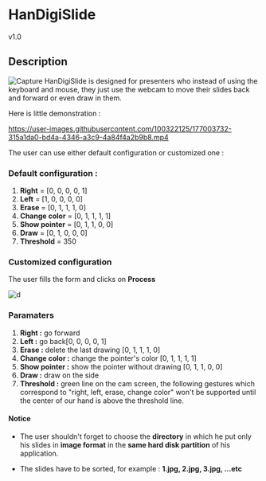 # HanDigiSlide
v1.0

## Description
![Capture](https://user-images.githubusercontent.com/100322125/177003355-ad5f1944-778b-457d-b4ab-3e4f5ce5f427.PNG)
HanDigiSlide is designed for presenters who instead of using the keyboard and mouse, they just use the webcam to move their slides back and forward or even draw in them.

Here is little demonstration :

https://user-images.githubusercontent.com/100322125/177003732-315a1da0-bd4a-4346-a3c9-4a84f4a2b9b8.mp4

The user can use either default configuration or customized one :

### Default configuration :
<ol>
  <li><strong>Right</strong> = [0, 0, 0, 0, 1]</li>
  <li><strong>Left</strong> = [1, 0, 0, 0, 0]</li>
  <li><strong>Erase</strong> = [0, 1, 1, 1, 0]</li>
  <li><strong>Change color</strong> = [0, 1, 1, 1, 1]</li>
  <li><strong>Show pointer</strong> = [0, 1, 1, 0, 0]</li>
  <li><strong>Draw</strong> = [0, 1, 0, 0, 0]</li>
  <li><strong>Threshold</strong> = 350</li>
</ol>

### Customized configuration
The user fills the form and clicks on <strong>Process</strong>

![d](https://user-images.githubusercontent.com/100322125/177003887-468b3544-c1b0-46fe-8007-f0b72ecc3926.PNG)


### Paramaters
<ol>
  <li><strong>Right :</strong> go forward</li>
  <li><strong>Left :</strong> go back[0, 0, 0, 0, 1]</li>
  <li><strong>Erase :</strong> delete the last drawing [0, 1, 1, 1, 0]</li>
  <li><strong>Change color :</strong> change the pointer's color [0, 1, 1, 1, 1]</li>
  <li><strong>Show pointer :</strong> show the pointer without drawing [0, 1, 1, 0, 0]</li>
  <li><strong>Draw :</strong> draw on the side</li>
  <li><strong>Threshold :</strong> green line on the cam screen, the following gestures which correspond to "right, left, erase, change color" won't be supported until the center of our hand is above the threshold line.</li>
</ol>

#### Notice
- The user shouldn't forget to choose the <strong>directory</strong> in which he put only his slides in <strong>image format</strong> in the <strong>same hard disk partition</strong> of his application.

- The slides have to be sorted, for example : <strong>1.jpg, 2.jpg, 3.jpg, ...etc</strong>




